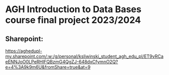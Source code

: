 # AGH Introduction to Data Bases course final project 2023/2024

## Sharepoint:
https://aghedupl-my.sharepoint.com/:w:/g/personal/ksliwinski_student_agh_edu_pl/ET9vRCaeENNJoO0LPeRHlFQBzmG4QgZJ-648dxCfymnO2Q?e=4%3A9k9m6U&fromShare=true&at=9
